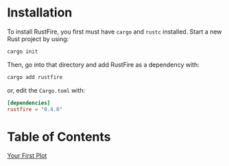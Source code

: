 # Installation
To install RustFire, you first must have `cargo` and `rustc` installed.
Start a new Rust project by using:
```sh
cargo init
```
Then, go into that directory and add RustFire as a dependency with:
```sh
cargo add rustfire
```
or, edit the `Cargo.toml` with:
```toml
[dependencies]
rustfire = "0.4.0"
```

# Table of Contents
[Your First Plot](ch1/01-Your-First-Plot.md)